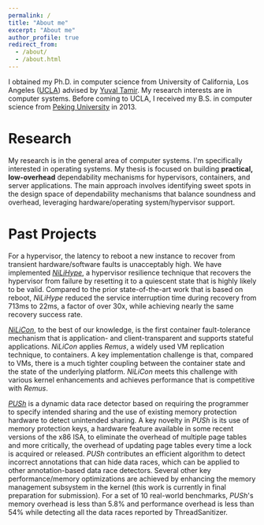 ```yaml
---
permalink: /
title: "About me"
excerpt: "About me"
author_profile: true
redirect_from: 
  - /about/
  - /about.html
---
```

I obtained my Ph.D. in computer science from University of California, Los Angeles ([UCLA](https://www.ucla.edu/)) advised by [Yuval Tamir](http://web.cs.ucla.edu/~tamir/). My research interests are in computer systems. Before coming to UCLA, I received my B.S. in computer science from [Peking University](https://www.pku.edu.cn/) in 2013.

Research
======
My research is in the general area of computer systems. I'm specifically interested in operating systems. My thesis is focused on building **practical, low-overhead** dependability mechanisms for hypervisors, containers, and server applications. The main approach involves identifying sweet spots in the design space of dependability mechanisms that balance soundness and overhead, leveraging hardware/operating system/hypervisor support. 


Past Projects 
======
For a hypervisor, the latency to reboot a new instance to recover from transient hardware/software faults is unacceptably high. We have implemented [*NiLiHype*](/files/dsn18.pdf), a hypervisor resilience technique that recovers the hypervisor from failure by resetting it to a quiescent state that is highly likely to be valid. Compared to the prior state-of-the-art work that is based on reboot, *NiLiHype* reduced the service interruption time during recovery from 713ms to 22ms, a factor of over 30x, while achieving nearly the same recovery success rate.

[*NiLiCon*](/files/ipdps20.pdf), to the best of our knowledge, is the first container fault-tolerance mechanism that is application- and client-transparent and supports stateful applications. *NiLiCon* applies *Remus*, a widely used VM replication technique, to containers. A key implementation challenge is that, compared to VMs, there is a much tighter coupling between the container state and the state of the underlying platform. *NiLiCon* meets this challenge with various kernel enhancements and achieves  performance that is competitive with *Remus*.

[*PUSh*](/files/micro19.pdf) is a dynamic data race detector based on requiring the programmer to specify intended sharing and the use of existing memory protection hardware to detect unintended sharing. A key novelty in *PUSh* is its use of memory protection keys, a hardware feature available in some recent versions of the x86 ISA, to eliminate the overhead of multiple page tables and more critically, the overhead of updating page tables every time a lock is acquired or released. *PUSh* contributes an efficient algorithm to detect incorrect annotations that can hide data races, which can be applied to other annotation-based data race detectors. Several other key performance/memory optimizations are achieved by enhancing the memory management subsystem in the kernel (this work is currently in final preparation for submission). For a set of 10 real-world benchmarks, *PUSh*'s memory overhead is less than 5.8% and performance overhead is less than 54% while detecting all the data races reported by ThreadSanitizer. 






